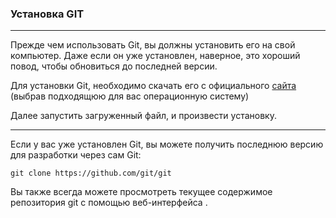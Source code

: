 ### Установка GIT

----

Прежде чем использовать Git, вы должны установить его на свой компьютер. Даже если он уже установлен, наверное, это хороший повод, чтобы обновиться до последней версии.

Для установки Git, необходимо скачать его с официального [сайта](https://git-scm.com/downloads "git-scm.com") (выбрав подходящюю для вас операционную систему)

Далее запустить загруженный файл, и произвести установку.

----

Если у вас уже установлен Git, вы можете получить последнюю версию для разработки через сам Git:

```git clone https://github.com/git/git```

Вы также всегда можете просмотреть текущее содержимое репозитория git с помощью веб-интерфейса .